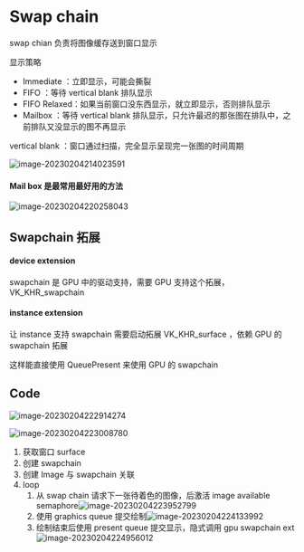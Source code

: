 # Swap chain

swap chian 负责将图像缓存送到窗口显示

显示策略

- Immediate ：立即显示，可能会撕裂
- FIFO ：等待 vertical blank 排队显示
- FIFO Relaxed：如果当前窗口没东西显示，就立即显示，否则排队显示
- Mailbox ：等待 vertical blank 排队显示，只允许最迟的那张图在排队中，之前排队又没显示的图不再显示

vertical blank ：窗口通过扫描，完全显示呈现完一张图的时间周期

![image-20230204214023591](https://image-1253155090.cos.ap-nanjing.myqcloud.com/202302042140693.png)

#### Mail box 是最常用最好用的方法

![image-20230204220258043](https://image-1253155090.cos.ap-nanjing.myqcloud.com/202302042202237.png)

## Swapchain 拓展

#### device extension

swapchain 是 GPU 中的驱动支持，需要 GPU 支持这个拓展，VK_KHR_swapchain

#### instance extension

让 instance 支持 swapchain 需要启动拓展 VK_KHR_surface ，依赖 GPU 的 swapchain 拓展

这样能直接使用 QueuePresent 来使用 GPU 的 swapchain

## Code

![image-20230204222914274](https://image-1253155090.cos.ap-nanjing.myqcloud.com/202302042229441.png)

![image-20230204223008780](https://image-1253155090.cos.ap-nanjing.myqcloud.com/202302042230852.png)

1. 获取窗口 surface
2. 创建 swapchain
3. 创建 Image 与 swapchain 关联
4. loop
    1. 从 swap chain 请求下一张待着色的图像，后激活 image available semaphore![image-20230204223952799](https://image-1253155090.cos.ap-nanjing.myqcloud.com/202302042239930.png)
    2. 使用 graphics queue 提交绘制![image-20230204224133992](https://image-1253155090.cos.ap-nanjing.myqcloud.com/202302042241100.png)
    3. 绘制结束后使用 present queue 提交显示，隐式调用 gpu swapchain ext![image-20230204224956012](https://image-1253155090.cos.ap-nanjing.myqcloud.com/202302042249127.png)

